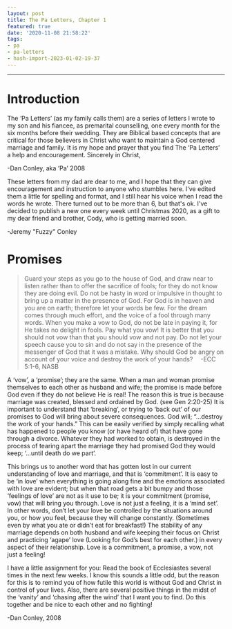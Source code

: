 ```yaml
---
layout: post
title: The Pa Letters, Chapter 1
featured: true
date: '2020-11-08 21:58:22'
tags:
- pa
- pa-letters
- hash-import-2023-01-02-19-37
---
```


* * *

# Introduction 

The ‘Pa Letters’ (as my family calls them) are a series of letters I wrote to my son and his fiancee, as premarital counselling, one every month for the six months before their wedding. They are Biblical based concepts that are critical for those believers in Christ who want to maintain a God centered marriage and family. It is my hope and prayer that you find The ‘Pa Letters’ a help and encouragement. Sincerely in Christ,

-Dan Conley, aka ‘Pa’ 2008

These letters from my dad are dear to me, and I hope that they can give encouragement and instruction to anyone who stumbles here. I've edited them a little for spelling and format, and I still hear his voice when I read the words he wrote. There turned out to be more than 6, but that's ok. I've decided to publish a new one every week until Christmas 2020, as a gift to my dear friend and brother, Cody, who is getting married soon.

-Jeremy "Fuzzy" Conley

# Promises

> Guard your steps as you go to the house of God, and draw near to listen rather than to offer the sacrifice of fools; for they do not know they are doing evil. Do not be hasty in word or impulsive in thought to bring up a matter in the presence of God. For God is in heaven and you are on earth; therefore let your words be few. For the dream comes through much effort, and the voice of a fool through many words. When you make a vow to God, do not be late in paying it, for He takes no delight in fools. Pay what you vow! It is better that you should not vow than that you should vow and not pay. Do not let your speech cause you to sin and do not say in the presence of the messenger of God that it was a mistake. Why should God be angry on account of your voice and destroy the work of your hands?  -ECC 5:1-6, NASB

A ‘vow’, a ‘promise’; they are the same. When a man and woman promise themselves to each other as husband and wife; the promise is made before God even if they do not believe He is real! The reason this is true is because marriage was created, blessed and ordained by God. (see Gen 2:20-25) It is important to understand that ‘breaking’, or trying to ‘back out’ of our promises to God will bring about severe consequences. God will; “…destroy the work of your hands.” This can be easily verified by simply recalling what has happened to people you know (or have heard of) that have gone through a divorce. Whatever they had worked to obtain, is destroyed in the process of tearing apart the marriage they had promised God they would keep; ‘…until death do we part’.

This brings us to another word that has gotten lost in our current understanding of love and marriage, and that is ‘commitment’. It is easy to be ‘in love’ when everything is going along fine and the emotions associated with love are evident; but when that road gets a bit bumpy and those ‘feelings of love’ are not as it use to be; it is your commitment (promise, vow) that will bring you through. Love is not just a feeling, it is a ‘mind set’. In other words, don’t let your love be controlled by the situations around you, or how you feel, because they will change constantly. (Sometimes even by what you ate or didn’t eat for breakfast!) The stability of any marriage depends on both husband and wife keeping their focus on Christ and practicing ‘agape’ love (Looking for God’s best for each other.) in every aspect of their relationship. Love is a commitment, a promise, a vow, not just a feeling!

I have a little assignment for you: Read the book of Ecclesiastes several times in the next few weeks. I know this sounds a little odd, but the reason for this is to remind you of how futile this world is without God and Christ in control of your lives. Also, there are several positive things in the midst of the ‘vanity’ and ‘chasing after the wind’ that I want you to find. Do this together and be nice to each other and no fighting!

-Dan Conley, 2008

